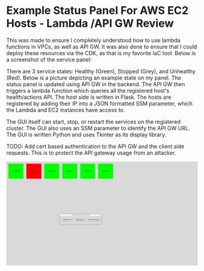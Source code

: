 # Example Status Panel For AWS EC2 Hosts - Lambda /API GW Review
This was made to ensure I completely understood how to use lambda functions in VPCs, as well as API GW. It was also done to ensure that I could deploy these resources via the CDK, as that is my favorite IaC tool.
Below is a screenshot of the service panel:

There are 3 service states: Healthy (Green), Stopped (Grey), and Unhealthy (Red). Below is a picture depicting an example state on my panel. The status panel is updated using API GW in the backend.
The API GW then triggers a lambda function which queries all the registered host's health/actions API. The host side is written in Flask. The hosts are registered by adding their IP into a JSON formatted SSM parameter, which the Lambda and EC2 instances have access to. 

The GUI itself can start, stop, or restart the services on the registered cluster. The GUI also uses an SSM parameter to identify the API GW URL. The GUI is written Python and uses Tkinter as its display library. 


TODO: Add cert based authentication to the API GW and the client side requests. This is to protect the API gateway usage from an attacker.

![PANEL PICTURE](./img/gui.png)
